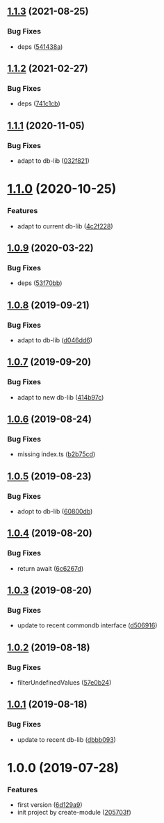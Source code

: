 ## [1.1.3](https://github.com/NaturalCycles/firestore-lib/compare/v1.1.2...v1.1.3) (2021-08-25)


### Bug Fixes

* deps ([541438a](https://github.com/NaturalCycles/firestore-lib/commit/541438aab99613d5b0c69b48b68008d6e0fbe06f))

## [1.1.2](https://github.com/NaturalCycles/firestore-lib/compare/v1.1.1...v1.1.2) (2021-02-27)


### Bug Fixes

* deps ([741c1cb](https://github.com/NaturalCycles/firestore-lib/commit/741c1cbd2fbc913a32bdd26d394a14ea9e548f76))

## [1.1.1](https://github.com/NaturalCycles/firestore-lib/compare/v1.1.0...v1.1.1) (2020-11-05)


### Bug Fixes

* adapt to db-lib ([032f821](https://github.com/NaturalCycles/firestore-lib/commit/032f82164f200d75fb5ed6c72ba12209fce45e9c))

# [1.1.0](https://github.com/NaturalCycles/firestore-lib/compare/v1.0.9...v1.1.0) (2020-10-25)


### Features

* adapt to current db-lib ([4c2f228](https://github.com/NaturalCycles/firestore-lib/commit/4c2f228c4f80711735a53b20fc75a9a74878ffb9))

## [1.0.9](https://github.com/NaturalCycles/firestore-lib/compare/v1.0.8...v1.0.9) (2020-03-22)


### Bug Fixes

* deps ([53f70bb](https://github.com/NaturalCycles/firestore-lib/commit/53f70bbe9b746c500bb394d506bc0a707f09b4f2))

## [1.0.8](https://github.com/NaturalCycles/firestore-lib/compare/v1.0.7...v1.0.8) (2019-09-21)


### Bug Fixes

* adapt to db-lib ([d046dd6](https://github.com/NaturalCycles/firestore-lib/commit/d046dd6))

## [1.0.7](https://github.com/NaturalCycles/firestore-lib/compare/v1.0.6...v1.0.7) (2019-09-20)


### Bug Fixes

* adapt to new db-lib ([414b97c](https://github.com/NaturalCycles/firestore-lib/commit/414b97c))

## [1.0.6](https://github.com/NaturalCycles/firestore-lib/compare/v1.0.5...v1.0.6) (2019-08-24)


### Bug Fixes

* missing index.ts ([b2b75cd](https://github.com/NaturalCycles/firestore-lib/commit/b2b75cd))

## [1.0.5](https://github.com/NaturalCycles/firestore-lib/compare/v1.0.4...v1.0.5) (2019-08-23)


### Bug Fixes

* adopt to db-lib ([60800db](https://github.com/NaturalCycles/firestore-lib/commit/60800db))

## [1.0.4](https://github.com/NaturalCycles/firestore-lib/compare/v1.0.3...v1.0.4) (2019-08-20)


### Bug Fixes

* return await ([6c6267d](https://github.com/NaturalCycles/firestore-lib/commit/6c6267d))

## [1.0.3](https://github.com/NaturalCycles/firestore-lib/compare/v1.0.2...v1.0.3) (2019-08-20)


### Bug Fixes

* update to recent commondb interface ([d506916](https://github.com/NaturalCycles/firestore-lib/commit/d506916))

## [1.0.2](https://github.com/NaturalCycles/firestore-lib/compare/v1.0.1...v1.0.2) (2019-08-18)


### Bug Fixes

* filterUndefinedValues ([57e0b24](https://github.com/NaturalCycles/firestore-lib/commit/57e0b24))

## [1.0.1](https://github.com/NaturalCycles/firestore-lib/compare/v1.0.0...v1.0.1) (2019-08-18)


### Bug Fixes

* update to recent db-lib ([dbbb093](https://github.com/NaturalCycles/firestore-lib/commit/dbbb093))

# 1.0.0 (2019-07-28)


### Features

* first version ([6d129a9](https://github.com/NaturalCycles/firestore-lib/commit/6d129a9))
* init project by create-module ([205703f](https://github.com/NaturalCycles/firestore-lib/commit/205703f))
